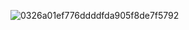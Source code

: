 ![0326a01ef776ddddfda905f8de7f5792](https://github.com/user-attachments/assets/8e2e868c-e685-4340-b58e-716996a0af6a)
